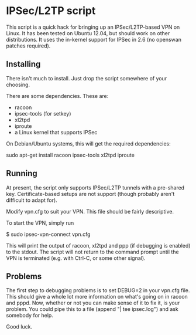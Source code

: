 IPSec/L2TP script
=================

This script is a quick hack for bringing up an IPSec/L2TP-based VPN on Linux.
It has been tested on Ubuntu 12.04, but should work on other distributions.
It uses the in-kernel support for IPSec in 2.6 (no openswan patches required).

Installing
----------

There isn't much to install. Just drop the script somewhere of your choosing.

There are some dependencies. These are:
 * racoon
 * ipsec-tools (for setkey)
 * xl2tpd
 * iproute
 * a Linux kernel that supports IPSec

On Debian/Ubuntu systems, this will get the required dependencies:

  sudo apt-get install racoon ipsec-tools xl2tpd iproute

Running
-------

At present, the script only supports IPSec/L2TP tunnels with a pre-shared key.
Certificate-based setups are not support (though probably aren't difficult to
adapt for).

Modify vpn.cfg to suit your VPN. This file should be fairly descriptive.

To start the VPN, simply run

  $ sudo ipsec-vpn-connect vpn.cfg

This will print the output of racoon, xl2tpd and ppp (if debugging is enabled)
to the stdout. The script will not return to the command prompt until the VPN
is terminated (e.g. with Ctrl-C, or some other signal).

Problems
--------

The first step to debugging problems is to set DEBUG=2 in your vpn.cfg file.
This should give a whole lot more information on what's going on in racoon and
pppd.  Now, whether or not you can make sense of it to fix it, is your problem.
You could pipe this to a file (append "| tee ipsec.log") and ask somebody for
help.

Good luck.

